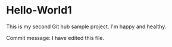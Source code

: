 # Hello-World1
This is my second Git hub sample project. 
I'm happy and healthy.

Commit message: I have edited this file.
